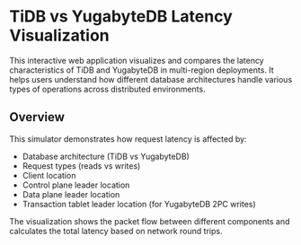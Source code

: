 # TiDB vs YugabyteDB Latency Visualization

This interactive web application visualizes and compares the latency characteristics of TiDB and YugabyteDB in multi-region deployments.
It helps users understand how different database architectures handle various types of operations across distributed environments.

## Overview

This simulator demonstrates how request latency is affected by:
- Database architecture (TiDB vs YugabyteDB)
- Request types (reads vs writes)
- Client location
- Control plane leader location
- Data plane leader location
- Transaction tablet leader location (for YugabyteDB 2PC writes)

The visualization shows the packet flow between different components and calculates the total latency based on network round trips.
